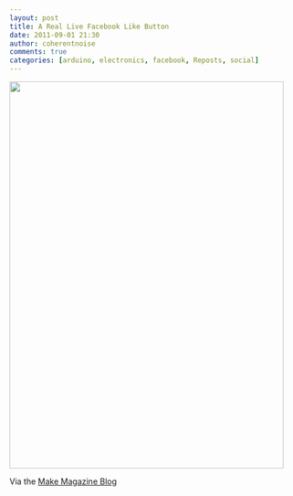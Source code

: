 ```yaml
---
layout: post
title: A Real Live Facebook Like Button
date: 2011-09-01 21:30
author: coherentnoise
comments: true
categories: [arduino, electronics, facebook, Reposts, social]
---
```

<a href="http://blog.makezine.com/archive/2011/08/who-could-resist-pressing-this-facebook-like-button.html"><img class="aligncenter size-full wp-image-279" title="Facebook Like Button" src="http://squishyrobot.files.wordpress.com/2011/09/fblike.jpg" alt="" width="480" height="678" /></a>

Via the <a title="Facebook Like Button at the Make Magazine Blog" href="http://blog.makezine.com/archive/2011/08/who-could-resist-pressing-this-facebook-like-button.html" target="_blank">Make Magazine Blog</a>

&nbsp;
